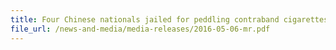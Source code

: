 ```yaml
---
title: Four Chinese nationals jailed for peddling contraband cigarettes on WeChat 
file_url: /news-and-media/media-releases/2016-05-06-mr.pdf
---
```

